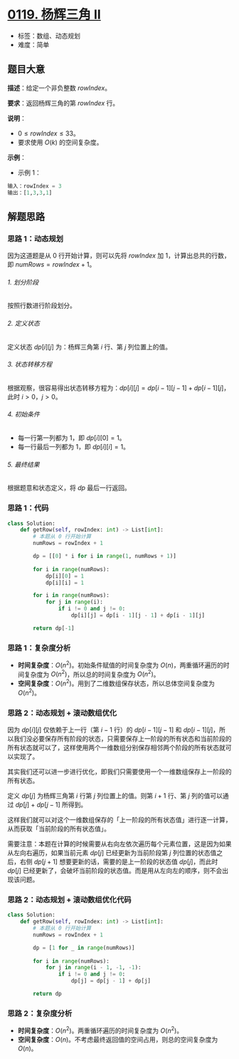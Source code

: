 # [0119. 杨辉三角 II](https://leetcode.cn/problems/pascals-triangle-ii/)

- 标签：数组、动态规划
- 难度：简单

## 题目大意

**描述**：给定一个非负整数 $rowIndex$。

**要求**：返回杨辉三角的第 $rowIndex$ 行。

**说明**：

- $0 \le rowIndex \le 33$。
- 要求使用 $O(k)$ 的空间复杂度。

**示例**：

- 示例 1：

```python
输入：rowIndex = 3
输出：[1,3,3,1]
```

## 解题思路

### 思路 1：动态规划

因为这道题是从 $0$ 行开始计算，则可以先将 $rowIndex$ 加 $1$，计算出总共的行数，即 $numRows = rowIndex + 1$。

###### 1. 划分阶段

按照行数进行阶段划分。

###### 2. 定义状态

定义状态 $dp[i][j]$ 为：杨辉三角第 $i$ 行、第 $j$ 列位置上的值。

###### 3. 状态转移方程

根据观察，很容易得出状态转移方程为：$dp[i][j] = dp[i - 1][j - 1] + dp[i - 1][j]$，此时 $i > 0$，$j > 0$。

###### 4. 初始条件

- 每一行第一列都为 $1$，即 $dp[i][0] = 1$。
- 每一行最后一列都为 $1$，即 $dp[i][i] = 1$。

###### 5. 最终结果

根据题意和状态定义，将 $dp$ 最后一行返回。

### 思路 1：代码

```python
class Solution:
    def getRow(self, rowIndex: int) -> List[int]:
        # 本题从 0 行开始计算
        numRows = rowIndex + 1

        dp = [[0] * i for i in range(1, numRows + 1)]
        
        for i in range(numRows):
            dp[i][0] = 1
            dp[i][i] = 1

        for i in range(numRows):
            for j in range(i):
                if i != 0 and j != 0:
                    dp[i][j] = dp[i - 1][j - 1] + dp[i - 1][j]

        return dp[-1]
```

### 思路 1：复杂度分析

- **时间复杂度**：$O(n^2)$。初始条件赋值的时间复杂度为 $O(n)$，两重循环遍历的时间复杂度为 $O(n^2)$，所以总的时间复杂度为 $O(n^2)$。
- **空间复杂度**：$O(n^2)$。用到了二维数组保存状态，所以总体空间复杂度为 $O(n^2)$。

### 思路 2：动态规划 + 滚动数组优化

因为 $dp[i][j]$ 仅依赖于上一行（第 $i - 1$ 行）的 $dp[i - 1][j - 1]$ 和 $dp[i - 1][j]$，所以我们没必要保存所有阶段的状态，只需要保存上一阶段的所有状态和当前阶段的所有状态就可以了，这样使用两个一维数组分别保存相邻两个阶段的所有状态就可以实现了。

其实我们还可以进一步进行优化，即我们只需要使用一个一维数组保存上一阶段的所有状态。

定义 $dp[j]$ 为杨辉三角第 $i$ 行第 $j$ 列位置上的值。则第 $i + 1$ 行、第 $j$ 列的值可以通过 $dp[j]$ + $dp[j - 1]$ 所得到。

这样我们就可以对这个一维数组保存的「上一阶段的所有状态值」进行逐一计算，从而获取「当前阶段的所有状态值」。

需要注意：本题在计算的时候需要从右向左依次遍历每个元素位置，这是因为如果从左向右遍历，如果当前元素 $dp[j]$ 已经更新为当前阶段第 $j$ 列位置的状态值之后，右侧 $dp[j + 1]$ 想要更新的话，需要的是上一阶段的状态值 $dp[j]$，而此时 $dp[j]$ 已经更新了，会破坏当前阶段的状态值。而是用从左向左的顺序，则不会出现该问题。

### 思路 2：动态规划 + 滚动数组优化代码

```python
class Solution:
    def getRow(self, rowIndex: int) -> List[int]:
        # 本题从 0 行开始计算
        numRows = rowIndex + 1

        dp = [1 for _ in range(numRows)]
        
        for i in range(numRows):
            for j in range(i - 1, -1, -1):
                if i != 0 and j != 0:
                    dp[j] = dp[j - 1] + dp[j]

        return dp
```

### 思路 2：复杂度分析

- **时间复杂度**：$O(n^2)$。两重循环遍历的时间复杂度为 $O(n^2)$。
- **空间复杂度**：$O(n)$。不考虑最终返回值的空间占用，则总的空间复杂度为 $O(n)$。

